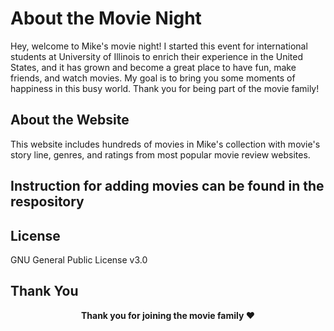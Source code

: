 # About the Movie Night

Hey, welcome to Mike's movie night! I started this event for international students at University of Illinois to enrich their experience in the United States, and it has grown and become a great place to have fun, make friends, and watch movies. My goal is to bring you some moments of happiness in this busy world. Thank you for being part of the movie family!

## About the Website

This website includes hundreds of movies in Mike's collection with movie's story line, genres, and ratings from most popular movie review websites.


## Instruction for adding movies can be found in the respository


## License

GNU General Public License v3.0

## Thank You
<p align="center"><b>Thank you for joining the movie family ❤️</b></p>

